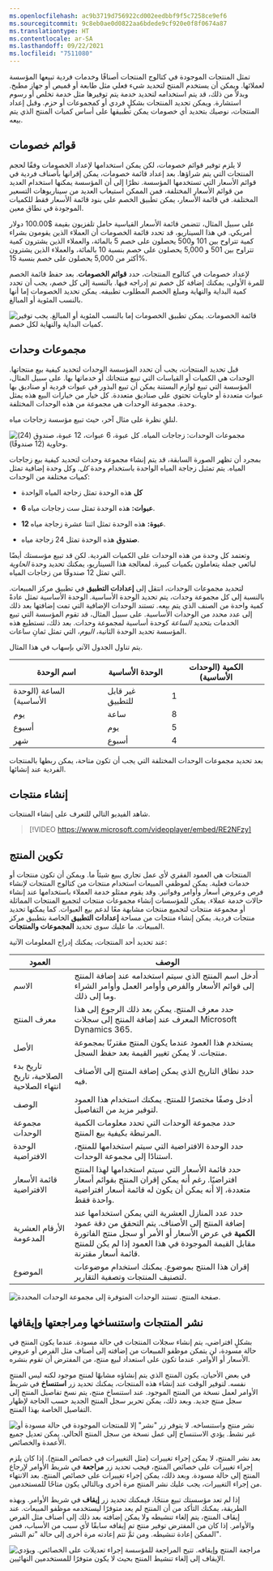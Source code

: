 ```yaml
---
ms.openlocfilehash: ac9b3719d756922cd002eedbbf9f5c7258ce9ef6
ms.sourcegitcommit: 9c8eb0ae0d0822aa6bdede9cf920e0f8f0674a87
ms.translationtype: HT
ms.contentlocale: ar-SA
ms.lasthandoff: 09/22/2021
ms.locfileid: "7511080"
---
```

تمثل المنتجات الموجودة في كتالوج المنتجات أصنافًا وخدمات فردية تبيعها المؤسسة لعملائها. ويمكن أن يستخدم المنتج لتحديد شيء فعلي مثل طابعة أو قميص أو جهاز مطبخ. وبدلاً من ذلك، قد يتم استخدامه لتحديد خدمة يتم توفيرها مثل خدمة تخلص أو رسوم استشارة. ويمكن تحديد المنتجات بشكلٍ فردي أو كمجموعات أو حزم. وقبل إعداد المنتجات، نوصيك بتحديد أي خصومات يمكن تطبيقها على أساس كميات المنتج الذي يتم بيعه.

## <a name="discount-lists"></a>قوائم خصومات

لا يلزم توفير قوائم خصومات، لكن يمكن استخدامها لإعداد الخصومات وفقًا لحجم المنتجات التي يتم شراؤها. بعد إعداد قائمة خصومات، يمكن إقرانها بأصناف فردية في قوائم الأسعار التي تستخدمها المؤسسة. نظرًا إلى أن المؤسسة يمكنها استخدام العديد من قوائم الأسعار المختلفة، فمن الممكن استيعاب العديد من سيناريوهات التسعير المختلفة. في قائمة الأسعار، يمكن تطبيق الخصم على بنود قائمة الأسعار فقط للكميات الموجودة في نطاق معين.

على سبيل المثال، تتضمن قائمة الأسعار القياسية حامل تلفزيون بقيمة \$100.00 دولار أمريكي. في هذا السيناريو، قد تحدد قائمة الخصومات أن العملاء الذين يقومون بشراء كمية تتراوح بين 101 و500 يحصلون على خصم 5 بالمائة، والعملاء الذين يشترون كمية تتراوح بين 501 و 5,000 يحصلون على خصم بنسبة 10 بالمائة، والعملاء الذين يشترون أكثر من 5,000 يحصلون على خصم بنسبة 15%.

لإعداد خصومات في كتالوج المنتجات، حدد **قوائم الخصومات**. بعد حفظ قائمة الخصم للمرة الأولى، يمكنك إضافة كل خصم تم إدراجه فيها. بالنسبة إلى كل خصم، يجب أن تحدد كمية البداية والنهاية ومبلغ الخصم المطلوب تطبيقه. يمكن تحديد الخصومات إما أنها بالنسب المئوية أو المبالغ.

![قائمة الخصومات. يمكن تطبيق الخصومات إما بالنسب المئوية أو المبالغ. يجب توفير كميات البداية والنهاية لكل خصم.](../media/PC-Unit3-1.png)

## <a name="unit-groups"></a>مجموعات وحدات

قبل تحديد المنتجات، يجب أن تحدد المؤسسة الوحدات لتحديد كيفية بيع منتجاتها. الوحدات هي الكميات أو القياسات التي تبيع منتجاتك أو خدماتها بها. على سبيل المثال، المؤسسة التي تبيع لوازم البستنة يمكن أن تبيع البذور في عبوات فردية أو صناديق بها عبوات متعددة أو حاويات تحتوي على صناديق متعددة. كل خيار من خيارات البيع هذه يمثل وحدة. مجموعة الوحدات هي مجموعة من هذه الوحدات المختلفة.

لنلقِ نظرة على مثال آخر، حيث تبيع مؤسسة زجاجات مياه.

![مجموعات الوحدات: زجاجات المياه. كل عبوة، 6 عبوات، 12 عبوة، صندوق (24) وحاوية (12 صندوقًا).](../media/PC-Unit3-2.png)

بمجرد أن تظهر الصورة السابقة، قد يتم إنشاء مجموعة وحدات لتحديد كيفية بيع زجاجات المياه. يتم تمثيل زجاجة المياه الواحدة باستخدام وحدة *كل*. وكل وحدة إضافية تمثل كميات مختلفة من الوحدات:

- **كل** هذه الوحدة تمثل زجاجة المياه الواحدة

- **6 عبوات:** هذه الوحدة تمثل ست زجاجات مياه.

- **12 عبوة:** هذه الوحدة تمثل اثنتا عشرة زجاجة مياه.

- **صندوق** هذه الوحدة تمثل 24 زجاجة مياه.

وتعتمد كل وحدة من هذه الوحدات على الكميات الفردية. لكن قد تبيع مؤسستك أيضًا لبائعي جملة يتعاملون بكميات كبيرة. لمعالجة هذا السيناريو، يمكنك تحديد وحدة *الحاوية* التي تمثل 12 صندوقًا من زجاجات المياه.

لتحديد مجموعات الوحدات، انتقل إلى **إعدادات التطبيق** في تطبيق مركز المبيعات. بالنسبة إلى كل مجموعة وحدات، يتم تحديد الوحدة الأساسية. الوحدة الأساسية تمثل عادةً كمية واحدة من الصنف الذي يتم بيعه. تستند الوحدات الإضافية التي تمت إضافتها بعد ذلك إلى عدد محدد من الوحدات الأساسية. على سبيل المثال، قد تقوم المؤسسة التي تبيع الخدمات بتحديد *الساعة* كوحدة أساسية لمجموعة وحدات. بعد ذلك، تستطيع هذه المؤسسة تحديد الوحدة الثانية، *اليوم*، التي تمثل ثمانِ ساعات.

يتم تناول الجدول الآتي بإسهاب في هذا المثال.

| اسم الوحدة           | الوحدة الأساسية      | الكمية (الوحدات الأساسية) |
|---------------------|----------------| ----------------------|
| الساعة (الوحدة الأساسية) | غير قابل للتطبيق | 1                     |
| يوم                 | ساعة           | 8                     |
| أسبوع                | يوم            | 5                     |
| شهر               | أسبوع           | 4                     |

بعد تحديد مجموعات الوحدات المختلفة التي يجب أن تكون متاحة، يمكن ربطها بالمنتجات الفردية عند إنشائها.

## <a name="creating-products"></a>إنشاء منتجات

شاهد الفيديو التالي للتعرف على إنشاء المنتجات.

> [!VIDEO https://www.microsoft.com/videoplayer/embed/RE2NFzy]

## <a name="product-configuration"></a>تكوين المنتج

المنتجات هي العمود الفقري لأي عمل تجاري يبيع شيئاً ما. ويمكن أن تكون منتجات أو خدمات فعلية. يمكن لموظفي المبيعات استخدام منتجات من كتالوج المنتجات لإنشاء فرص وعروض أسعار وأوامر وفواتير. وقد يقوم ممثلو خدمة العملاء باستخدامها عند إنشاء حالات خدمة عملاء. يمكن للمؤسسات إنشاء مجموعات منتجات لتجميع المنتجات المماثلة أو مجموعة منتجات لتجميع منتجات مشابهة معًا لدعم بيع العبوات. كما يمكنها تحديد منتجات فردية. يمكن إنشاء منتجات من مساحة **إعدادات التطبيق** الخاصة بتطبيق مركز المبيعات. ما عليك سوى تحديد **المجموعات والمنتجات**.

عند تحديد أحد المنتجات، يمكنك إدراج المعلومات الآتية:

| العمود                | الوصف |
|----------------------|-------------|
| الاسم                 | أدخل اسم المنتج الذي سيتم استخدامه عند إضافة المنتج إلى قوائم الأسعار والفرص وأوامر العمل وأوامر الشراء وما إلى ذلك. |
| معرف المنتج           | حدد معرف المنتج. يمكن بعد ذلك الرجوع إلى هذا المعرف عند إضافة المنتج إلى سجلات Microsoft Dynamics ‏365. |
| الأصل               | يستخدم هذا العمود عندما يكون المنتج مقترنًا بمجموعة منتجات. لا يمكن تغيير القيمة بعد حفظ السجل. |
| تاريخ بدء الصلاحية، تاريخ انتهاء الصلاحية | حدد نطاق التاريخ الذي يمكن إضافة المنتج إلى الأصناف فيه. |
| الوصف          | أدخل وصفًا مختصرًا للمنتج. يمكنك استخدام هذا العمود لتوفير مزيد من التفاصيل. |
| ‏‫مجموعة الوحدات           | حدد مجموعة الوحدات التي تحدد معلومات الكمية المرتبطة بكيفية بيع المنتج. |
| الوحدة الافتراضية         | حدد الوحدة الافتراضية التي سيتم استخدامها للمنتج، استنادًا إلى مجموعة الوحدات. |
| قائمة الأسعار الافتراضية   | حدد قائمة الأسعار التي سيتم استخدامها لهذا المنتج افتراضيًا. رغم أنه يمكن إقران المنتج بقوائم أسعار متعددة، إلا أنه يمكن أن يكون له قائمة أسعار افتراضية واحدة فقط. |
| الأرقام العشرية المدعومة   | حدد عدد المنازل العشرية التي يمكن استخدامها عند إضافة المنتج إلى الأصناف. يتم التحقق من دقة عمود **الكمية** في عرض الأسعار أو الأمر أو سجل منتج الفاتورة مقابل القيمة الموجودة في هذا العمود إذا لم يكن للمنتج قائمة أسعار مقترنة. |
| الموضوع              | إقران هذا المنتج بموضوع. يمكنك استخدام موضوعات لتصنيف المنتجات وتصفية التقارير. |

![صفحة المنتج. تستند الوحدات المتوفرة إلى مجموعة الوحدات المحددة.](../media/PC-Unit3-3.png)

## <a name="publishing-cloning-revising-and-retiring-products"></a>نشر المنتجات واستنساخها ومراجعتها وإيقافها

بشكلٍ افتراضي، يتم إنشاء سجلات المنتجات في حالة مسودة. عندما يكون المنتج في حالة مسودة، لن يتمكن موظفو المبيعات من إضافته إلى أصناف مثل الفرص أو عروض الأسعار أو الأوامر. عندما تكون على استعداد لبيع منتج، من المفترض أن تقوم بنشره.

في بعض الأحيان، يكون المنتج الذي يتم إنشاؤه مشابهًا لمنتج موجود لكنه ليس المنتج نفسه. لتوفير الوقت عند إنشاء هذه المنتجات، يمكنك تحديد زر **استنساخ** في شريط الأوامر لعمل نسخة من المنتج الموجود. عند استنساخ منتج، يتم نسخ تفاصيل المنتج إلى سجل منتج جديد. وبعد ذلك، يمكن تحرير سجل المنتج الجديد حسب الحاجة لإظهار التفاصيل الخاصة بهذا المنتج.

![نشر منتج واستنساخه. لا يتوفر زر "نشر" إلا للمنتجات الموجودة في حالة مسودة أو غير نشط. يؤدي الاستنساخ إلى عمل نسخة من سجل المنتج الحالي. يمكن تعديل جميع الأعمدة والخصائص.](../media/PC-Unit3-4.png)

بعد نشر المنتج، لا يمكن إجراء تغييرات (مثل التغييرات في خصائص المنتج). إذا كان يلزم إجراء تغييرات على خصائص المنتج، فيجب تحديد زر **مراجعة** في شريط الأوامر لإرجاع المنتج إلى حالة مسودة. وبعد ذلك، يمكن إجراء تغييرات على خصائص المنتج. بعد الانتهاء من إجراء التغييرات، يجب عليك نشر المنتج مرة أخرى وبالتالي يكون متاحًا للمستخدمين.

إذا لم تعد مؤسستك تبيع منتجًا، فيمكنك تحديد زر **إيقاف** في شريط الأوامر. وبهذه الطريقة، يمكنك التأكد من أن المنتج لم يعد متوفرًا ليستخدمه موظفو المبيعات. عند إيقاف المنتج، يتم إلغاء تنشيطه ولا يمكن إضافته بعد ذلك إلى أصناف مثل الفرص والأوامر. إذا كان من المفترض توفير منتج تم إيقافه سابقًا لأي سبب من الأسباب، فمن الممكن إعادة تنشيطه. ومن ثمَّ تتم إعادته مرة أخرى إلى حالة "تم النشر".

![مراجعة المنتج وإيقافه. تتيح المراجعة للمؤسسة إجراء تعديلات على الخصائص. ويؤدي الإيقاف إلى إلغاء تنشيط المنتج بحيث لا يكون متوفرًا للمستخدمين النهائيين.](../media/PC-Unit3-5.png)
